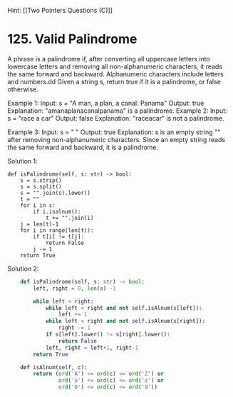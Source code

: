 Hint: [[Two Pointers Questions (C)]]

# 125. Valid Palindrome
A phrase is a palindrome if, after converting all uppercase letters into lowercase letters and removing all non-alphanumeric characters, it reads the same forward and backward. Alphanumeric characters include letters and numbers.dd
Given a string s, return true if it is a palindrome, or false otherwise.

Example 1:
Input: s = "A man, a plan, a canal: Panama"
Output: true
Explanation: "amanaplanacanalpanama" is a palindrome.
Example 2:
Input: s = "race a car"
Output: false
Explanation: "raceacar" is not a palindrome.

Example 3:
Input: s = " "
Output: true
Explanation: s is an empty string "" after removing non-alphanumeric characters.
Since an empty string reads the same forward and backward, it is a palindrome.

Solution 1:

    def isPalindrome(self, s: str) -> bool:
        s = s.strip()
        s = s.split()
        s = "".join(s).lower()
        t = ""
        for i in s:
            if i.isalnum():
                t += "".join(i)
        j = len(t)-1
        for i in range(len(t)):
            if t[i] != t[j]:
                return False
            j -= 1
        return True


Solution 2:

```python
    def isPalindrome(self, s: str) -> bool:
        left, right = 0, len(s) -1 

        while left < right:
            while left < right and not self.isAlnum(s[left]):
                left += 1
            while left < right and not self.isAlnum(s[right]):
                right -= 1    
            if s[left].lower() != s[right].lower():
                return False
            left, right = left+1, right-1
        return True

    def isAlnum(self, c):
        return (ord('A') <= ord(c) <= ord('Z') or
                ord('a') <= ord(c) <= ord('z') or
                ord('0') <= ord(c) <= ord('9'))
```